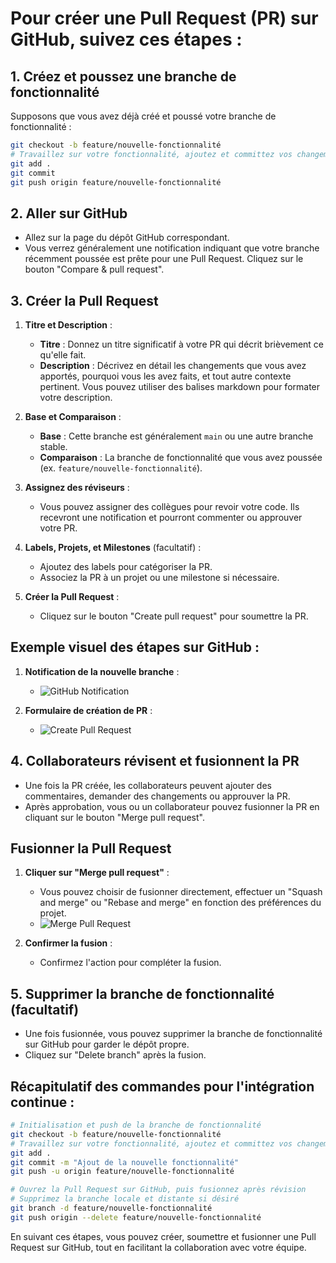 # Pour créer une Pull Request (PR) sur GitHub, suivez ces étapes :

## 1. Créez et poussez une branche de fonctionnalité
Supposons que vous avez déjà créé et poussé votre branche de fonctionnalité :

```sh
git checkout -b feature/nouvelle-fonctionnalité
# Travaillez sur votre fonctionnalité, ajoutez et committez vos changements
git add .
git commit
git push origin feature/nouvelle-fonctionnalité
```

## 2. Aller sur GitHub
- Allez sur la page du dépôt GitHub correspondant.
- Vous verrez généralement une notification indiquant que votre branche récemment poussée est prête pour une Pull Request. Cliquez sur le bouton "Compare & pull request".

## 3. Créer la Pull Request
1. **Titre et Description** :
   - **Titre** : Donnez un titre significatif à votre PR qui décrit brièvement ce qu'elle fait.
   - **Description** : Décrivez en détail les changements que vous avez apportés, pourquoi vous les avez faits, et tout autre contexte pertinent. Vous pouvez utiliser des balises markdown pour formater votre description.
   
2. **Base et Comparaison** :
   - **Base** : Cette branche est généralement `main` ou une autre branche stable.
   - **Comparaison** : La branche de fonctionnalité que vous avez poussée (ex. `feature/nouvelle-fonctionnalité`).

3. **Assignez des réviseurs** :
   - Vous pouvez assigner des collègues pour revoir votre code. Ils recevront une notification et pourront commenter ou approuver votre PR.

4. **Labels, Projets, et Milestones** (facultatif) :
   - Ajoutez des labels pour catégoriser la PR.
   - Associez la PR à un projet ou une milestone si nécessaire.

5. **Créer la Pull Request** :
   - Cliquez sur le bouton "Create pull request" pour soumettre la PR.

## Exemple visuel des étapes sur GitHub :

1. **Notification de la nouvelle branche** :
   - ![GitHub Notification](https://user-images.githubusercontent.com/4822597/33173247-9bca29b0-d03d-11e7-8853-0e6f2a23b5d2.png)

2. **Formulaire de création de PR** :
   - ![Create Pull Request](https://user-images.githubusercontent.com/4822597/33173264-a8c27264-d03d-11e7-9b41-5c98e3c5f85d.png)

## 4. Collaborateurs révisent et fusionnent la PR
- Une fois la PR créée, les collaborateurs peuvent ajouter des commentaires, demander des changements ou approuver la PR.
- Après approbation, vous ou un collaborateur pouvez fusionner la PR en cliquant sur le bouton "Merge pull request".

## Fusionner la Pull Request
1. **Cliquer sur "Merge pull request"** :
   - Vous pouvez choisir de fusionner directement, effectuer un "Squash and merge" ou "Rebase and merge" en fonction des préférences du projet.
   - ![Merge Pull Request](https://user-images.githubusercontent.com/4822597/33173284-bc02c568-d03d-11e7-8b83-48255195d6e1.png)

2. **Confirmer la fusion** :
   - Confirmez l'action pour compléter la fusion.

## 5. Supprimer la branche de fonctionnalité (facultatif)
- Une fois fusionnée, vous pouvez supprimer la branche de fonctionnalité sur GitHub pour garder le dépôt propre.
- Cliquez sur "Delete branch" après la fusion.

## Récapitulatif des commandes pour l'intégration continue :
```sh
# Initialisation et push de la branche de fonctionnalité
git checkout -b feature/nouvelle-fonctionnalité
# Travaillez sur votre fonctionnalité, ajoutez et committez vos changements
git add .
git commit -m "Ajout de la nouvelle fonctionnalité"
git push -u origin feature/nouvelle-fonctionnalité

# Ouvrez la Pull Request sur GitHub, puis fusionnez après révision
# Supprimez la branche locale et distante si désiré
git branch -d feature/nouvelle-fonctionnalité
git push origin --delete feature/nouvelle-fonctionnalité
```

En suivant ces étapes, vous pouvez créer, soumettre et fusionner une Pull Request sur GitHub, tout en facilitant la collaboration avec votre équipe.